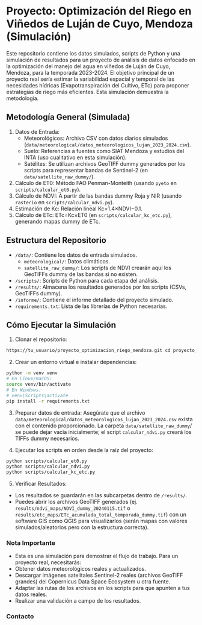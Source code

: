 # Proyecto: Optimización del Riego en Viñedos de Luján de Cuyo, Mendoza (Simulación)
Este repositorio contiene los datos simulados, scripts de Python y una simulación de resultados para un proyecto de análisis de datos enfocado en la optimización del manejo del agua en viñedos de Luján de Cuyo, Mendoza, para la temporada 2023-2024.
El objetivo principal de un proyecto real sería estimar la variabilidad espacial y temporal de las necesidades hídricas (Evapotranspiración del Cultivo, ETc​) para proponer estrategias de riego más eficientes. Esta simulación demuestra la metodología.

## Metodología General (Simulada)

1. Datos de Entrada:
   *  Meteorológicos: Archivo CSV con datos diarios simulados (`data/meteorological/datos_meteorologicos_lujan_2023_2024.csv`).
   *  Suelo: Referencias a fuentes como SIAT Mendoza y estudios del INTA (uso cualitativo en esta simulación).
   *  Satélites: Se utilizan archivos GeoTIFF dummy generados por los scripts para representar bandas de Sentinel-2 (en `data/satellite_raw_dummy/`).
2. Cálculo de ET0​: Método FAO Penman-Monteith (usando `pyeto` en `scripts/calcular_et0.py`).
3. Cálculo de NDVI: A partir de las bandas dummy Roja y NIR (usando `rasterio` en `scripts/calcular_ndvi.py`).
4. Estimación de Kc​: Relación lineal Kc​=1.4×NDVI−0.1.
5. Cálculo de ETc​: ETc​=Kc​×ET0​ (en `scripts/calcular_kc_etc.py`), generando mapas dummy de ETc​.

## Estructura del Repositorio
* `/data/`: Contiene los datos de entrada simulados.
  * `meteorological/`: Datos climáticos.
  * `satellite_raw_dummy/`: Los scripts de NDVI crearán aquí los GeoTIFFs dummy de las bandas si no existen.
* `/scripts/`: Scripts de Python para cada etapa del análisis.
* `/results/`: Almacena los resultados generados por los scripts (CSVs, GeoTIFFs dummy).
* `/informe/`: Contiene el informe detallado del proyecto simulado.
* `requirements.txt`: Lista de las librerías de Python necesarias.
## Cómo Ejecutar la Simulación
1. Clonar el repositorio:
```bash git clone
https://tu_usuario/proyecto_optimizacion_riego_mendoza.git cd proyecto_optimizacion_riego_mendoza
```
2. Crear un entorno virtual e instalar dependencias:
```bash
python -m venv venv
# En Linux/macOS:
source venv/bin/activate
# En Windows:
# venv\Scripts\activate
pip install -r requirements.txt
```
3. Preparar datos de entrada:
Asegúrate que el archivo `data/meteorological/datos_meteorologicos_lujan_2023_2024.csv` exista con el contenido proporcionado.
La carpeta `data/satellite_raw_dummy`/ se puede dejar vacía inicialmente; el script `calcular_ndvi.py` creará los TIFFs dummy necesarios.

4. Ejecutar los scripts en orden desde la raíz del proyecto:
```bash
python scripts/calcular_et0.py
python scripts/calcular_ndvi.py
python scripts/calcular_kc_etc.py
```

5. Verificar Resultados:
  * Los resultados se guardarán en las subcarpetas dentro de `/results/`.
  * Puedes abrir los archivos GeoTIFF generados (ej. `results/ndvi_maps/NDVI_dummy_20240115.tif` o `results/etc_maps/ETc_acumulada_total_temporada_dummy.tif`) con un software GIS como QGIS para visualizarlos (serán mapas con valores simulados/aleatorios pero con la estructura correcta).

### Nota Importante
  * Esta es una simulación para demostrar el flujo de trabajo. Para un proyecto real, necesitarás:
  * Obtener datos meteorológicos reales y actualizados.
  * Descargar imágenes satelitales Sentinel-2 reales (archivos GeoTIFF grandes) del Copernicus Data Space Ecosystem u otra fuente.
  * Adaptar las rutas de los archivos en los scripts para que apunten a tus datos reales.
  * Realizar una validación a campo de los resultados.

### Contacto
